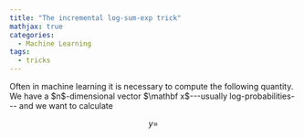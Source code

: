 ```yaml
---
title: "The incremental log-sum-exp trick"
mathjax: true
categories:
  - Machine Learning
tags:
  - tricks
---
```


Often in machine learning it is necessary to compute the following quantity. We have a \$n\$-dimensional vector \$\mathbf x\$---usually log-probabilities--- and we want to calculate

$$y = $$
